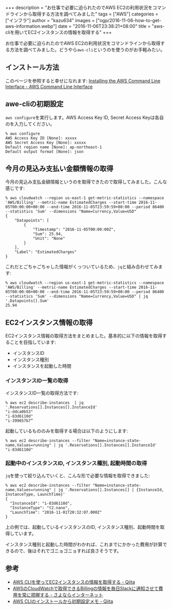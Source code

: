 +++
description = "お仕事で必要に迫られたのでAWS EC2の利用状況をコマンドラインから取得する方法を調べてみました"
tags = ["AWS"]
categories = ["インフラ"]
author = "kazu634"
images = ["ogp/2016-11-06-how-to-get-aws-information.webp"]
date = "2016-11-06T23:38:21+08:00"
title = "aws-cliを用いてEC2インスタンスの情報を取得する"
+++

お仕事で必要に迫られたのでAWS EC2の利用状況をコマンドラインから取得する方法を調べてみました。どうやら`aws-cli`というのを使うのがお手軽みたい。

## インストール方法
このページを参照すると幸せになれます: [Installing the AWS Command Line Interface \- AWS Command Line Interface](http://docs.aws.amazon.com/cli/latest/userguide/installing.html)

## awe-cliの初期設定
`aws configure`を実行します。AWS Access Key ID, Secret Access Keyは各自のを入力してください。

```
% aws configure
AWS Access Key ID [None]: xxxxx
AWS Secret Access Key [None]: xxxxx
Default region name [None]: ap-northeast-1
Default output format [None]: json
```

## 今月の見込み支払い金額情報の取得
今月の見込み支払金額情報というのを取得できたので取得してみました。こんな感じです:

```
% aws cloudwatch --region us-east-1 get-metric-statistics --namespace 'AWS/Billing' --metric-name EstimatedCharges --start-time 2016-11-05T00:00:00+00:00 --end-time 2016-11-05T23:59:59+00:00 --period 86400 --statistics 'Sum' --dimensions "Name=Currency,Value=USD"
{
    "Datapoints": [
        {
            "Timestamp": "2016-11-05T00:00:00Z",
            "Sum": 25.94,
            "Unit": "None"
        }
    ],
    "Label": "EstimatedCharges"
}
```

これだとごちゃごちゃした情報がくっついているため、`jq`と組み合わせてみます:

```
% aws cloudwatch --region us-east-1 get-metric-statistics --namespace 'AWS/Billing' --metric-name EstimatedCharges --start-time 2016-11-05T00:00:00+00:00 --end-time 2016-11-05T23:59:59+00:00 --period 86400 --statistics 'Sum' --dimensions "Name=Currency,Value=USD" | jq '.Datapoints[].Sum'
25.94
```

## EC2インスタンス情報の取得
EC2インスタンス情報の取得方法をまとめました。基本的に以下の情報を取得することを目指しています:

- インスタンスID
- インスタンス種別
- インスタンスを起動した時間

### インスタンスID一覧の取得
インスタンスID一覧の取得方法です:

```
% aws ec2 describe-instances  | jq '.Reservations[].Instances[].InstanceId'
"i-ddca0b53"
"i-83d6110d"
"i-399657b7”
```

起動しているもののみを取得する場合は以下のようにします:

```
% aws ec2 describe-instances --filter "Name=instance-state-name,Values=running" | jq '.Reservations[].Instances[].InstanceId'
"i-83d6110d"
```

### 起動中のインスタンスID, インスタンス種別, 起動時間の取得
`jq`を使って絞り込んでいくと、こんな形で必要な情報を取得できました:

```
% aws ec2 describe-instances --filter "Name=instance-state-name,Values=running" | jq '.Reservations[].Instances[] | {InstanceId, InstanceType, LaunchTime}'
{
  "InstanceId": "i-83d6110d",
  "InstanceType": "t2.nano",
  "LaunchTime": "2016-11-01T20:32:07.000Z"
}
```

上の例では、起動しているインスタンスのID, インスタンス種別、起動時間を取得しています。

インスタンス種別と起動した時間がわかれば、これまでにかかった費用が計算できるので、後はそれでゴニョゴニョすれば良さそうです。

## 参考
* [AWS CLIを使ってEC2インスタンスの情報を取得する \- Qiita](http://qiita.com/toshiro3/items/37821bdcc50c8b6d06dc)
* [AWSのCloudWatchで取得できるBillingの情報を毎日Slackに通知させて費用を常に把握する \- さよならインターネット](http://blog.kenjiskywalker.org/blog/2015/04/20/aws-cloudwatch-billing-chatops/)
* [AWS CLIのインストールから初期設定メモ \- Qiita](http://qiita.com/n0bisuke/items/1ea245318283fa118f4a)
